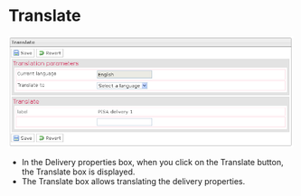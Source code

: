 <!--
author:
    - 'Jérôme Bogaerts'
created_at: '2012-03-29 15:38:15'
updated_at: '2013-03-13 14:06:45'
tags:
    - Deliveries
-->

Translate
=========

![](../resources/deliveries-translate.png)

-   In the Delivery properties box, when you click on the Translate button, the Translate box is displayed.
-   The Translate box allows translating the delivery properties.


